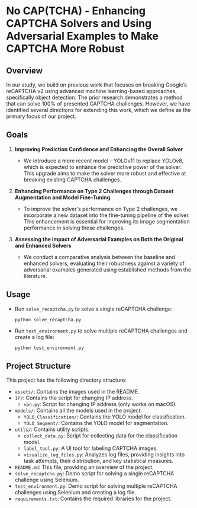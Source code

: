 # No CAP(TCHA) - Enhancing CAPTCHA Solvers and Using Adversarial Examples to Make CAPTCHA More Robust

## Overview
In our study, we build on previous work that focuses on breaking Google’s reCAPTCHA v2 using advanced machine learning-based approaches, specifically object detection. The prior research demonstrates a method that can solve 100% of presented CAPTCHA challenges. However, we have identified several directions for extending this work, which we define as the primary focus of our project.

## Goals

1. **Improving Prediction Confidence and Enhancing the Overall Solver**
   - We introduce a more recent model - YOLOv11 to replace YOLOv8, which is expected to enhance the predictive power of the solver. This upgrade aims to make the solver more robust and effective at breaking existing CAPTCHA challenges.

2. **Enhancing Performance on Type 2 Challenges through Dataset Augmentation and Model Fine-Tuning**
   - To improve the solver's performance on Type 2 challenges, we incorporate a new dataset into the fine-tuning pipeline of the solver. This enhancement is essential for improving its image segmentation performance in solving these challenges.

3. **Assessing the Impact of Adversarial Examples on Both the Original and Enhanced Solvers**
   - We conduct a comparative analysis between the baseline and enhanced solvers, evaluating their robustness against a variety of adversarial examples generated using established methods from the literature.

## Usage
- Run `solve_recaptcha.py` to solve a single reCAPTCHA challenge:
  ```
  python solve_recaptcha.py
  ```

- Run `test_environment.py` to solve multiple reCAPTCHA challenges and create a log file:
  ```
  python test_environment.py
  ```

## Project Structure
This project has the following directory structure:

- `assets/`: Contains the images used in the README.
- `IP/`: Contains the script for changing IP address.
  - `vpn.py`: Script for changing IP address (only works on macOS).
- `models/`: Contains all the models used in the project.
  - `YOLO_Classification/`: Contains the YOLO model for classification.
  - `YOLO_Segment/`: Contains the YOLO model for segmentation.
- `utils/`: Contains utility scripts.
  - `collect_data.py`: Script for collecting data for the classification model.
  - `label_tool.py`: A UI tool for labeling CAPTCHA images.
  - `visualize_log_files.py`: Analyzes log files, providing insights into task attempts, their distribution, and key statistical measures.
- `README.md`: This file, providing an overview of the project.
- `solve_recaptcha.py`: Demo script for solving a single reCAPTCHA challenge using Selenium.
- `test_environment.py`: Demo script for solving multiple reCAPTCHA challenges using Selenium and creating a log file.
- `requirements.txt`: Contains the required libraries for the project.


